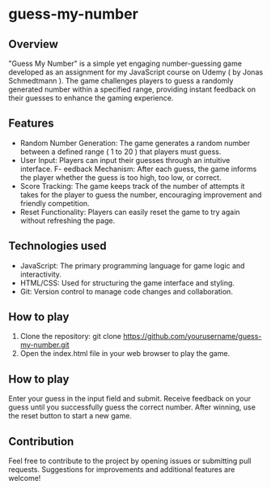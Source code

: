 # guess-my-number


## Overview
"Guess My Number" is a simple yet engaging number-guessing game developed as an assignment for my JavaScript course on Udemy ( by Jonas Schmedtmann ). The game challenges players to guess a randomly generated number within a specified range, providing instant feedback on their guesses to enhance the gaming experience.



## Features
- Random Number Generation: The game generates a random number between a defined range ( 1 to 20 ) that players must guess.
- User Input: Players can input their guesses through an intuitive interface.
F- eedback Mechanism: After each guess, the game informs the player whether the guess is too high, too low, or correct.
- Score Tracking: The game keeps track of the number of attempts it takes for the player to guess the number, encouraging improvement and friendly competition.
- Reset Functionality: Players can easily reset the game to try again without refreshing the page.



## Technologies used
- JavaScript: The primary programming language for game logic and interactivity.
- HTML/CSS: Used for structuring the game interface and styling.
- Git: Version control to manage code changes and collaboration.



## How to play
1. Clone the repository: git clone https://github.com/yourusername/guess-my-number.git
2. Open the index.html file in your web browser to play the game.



## How to play
Enter your guess in the input field and submit. Receive feedback on your guess until you successfully guess the correct number. After winning, use the reset button to start a new game.



## Contribution
Feel free to contribute to the project by opening issues or submitting pull requests. Suggestions for improvements and additional features are welcome!
